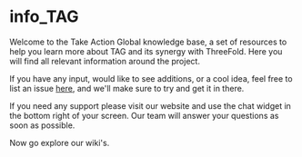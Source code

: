 # info_TAG

Welcome to the Take Action Global knowledge base, a set of resources to help you learn more about TAG and its synergy with ThreeFold. Here you will find all relevant information around the project. 


If you have any input, would like to see additions, or a cool idea, feel free to list an issue [here](https://github.com/takeactionglobal/info_tag/issues/new), and we'll make sure to try and get it in there.

If you need any support please visit our website and use the chat widget in the bottom right of your screen. Our team will answer your questions as soon as possible.

Now go explore our wiki's.

